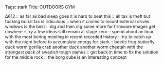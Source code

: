 Tags: stark
Title: OUTDOORS GYM
  
∆612 :: as far as bad sleep goes it is hard to beat this :: all tax is theft but fucking burial tax is ridiculous :: when it comes to mount external drives windows is the best :: dig and then dig some more for firmware images get nowhere :: try a few ideas still remain at stage zero :: spend about an hour with the most boring meeting in recent recorded history :: try to catch up with the night before to accumulate energy for stark :: beetle frog butterfly duck worm gorilla crab another duck another worm cheetah with the strongest pack of swedish tough dames :: get back in time to fix the solution for the middle rock :: the borg cube is an interesting concept